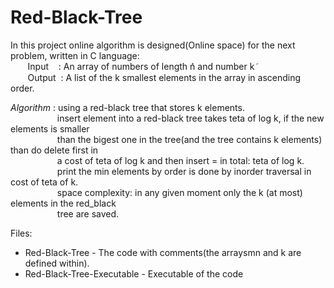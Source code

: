 # Red-Black-Tree

In this project online algorithm is designed(Online space) for the next problem, written in C language:\
&nbsp;&nbsp;&nbsp;&nbsp;&nbsp;&nbsp;&nbsp;Input &nbsp;&nbsp;&nbsp;: An array of numbers of length ݊n and number k݇\
&nbsp;&nbsp;&nbsp;&nbsp;&nbsp;&nbsp;&nbsp;Output &nbsp;: A list of the k smallest elements in the array in ascending order.
 
_Algorithm_ : using a red-black tree that stores k elements.\
&nbsp;&nbsp;&nbsp;&nbsp;&nbsp;&nbsp;&nbsp;&nbsp;&nbsp;&nbsp;&nbsp;&nbsp;&nbsp;&nbsp;&nbsp;&nbsp;&nbsp;&nbsp;&nbsp;insert element into a red-black tree takes teta of log k, if the new elements is smaller\
&nbsp;&nbsp;&nbsp;&nbsp;&nbsp;&nbsp;&nbsp;&nbsp;&nbsp;&nbsp;&nbsp;&nbsp;&nbsp;&nbsp;&nbsp;&nbsp;&nbsp;&nbsp;&nbsp;than the bigest one in the tree(and the tree contains k elements) than do delete first in\
&nbsp;&nbsp;&nbsp;&nbsp;&nbsp;&nbsp;&nbsp;&nbsp;&nbsp;&nbsp;&nbsp;&nbsp;&nbsp;&nbsp;&nbsp;&nbsp;&nbsp;&nbsp;&nbsp;a cost of teta of log k and then insert = in total: teta of log k.\
&nbsp;&nbsp;&nbsp;&nbsp;&nbsp;&nbsp;&nbsp;&nbsp;&nbsp;&nbsp;&nbsp;&nbsp;&nbsp;&nbsp;&nbsp;&nbsp;&nbsp;&nbsp;&nbsp;print the min elements by order is done by inorder traversal in cost of teta of k.\
&nbsp;&nbsp;&nbsp;&nbsp;&nbsp;&nbsp;&nbsp;&nbsp;&nbsp;&nbsp;&nbsp;&nbsp;&nbsp;&nbsp;&nbsp;&nbsp;&nbsp;&nbsp;&nbsp;space complexity: in any given moment only the k (at most) elements in the red_black\
&nbsp;&nbsp;&nbsp;&nbsp;&nbsp;&nbsp;&nbsp;&nbsp;&nbsp;&nbsp;&nbsp;&nbsp;&nbsp;&nbsp;&nbsp;&nbsp;&nbsp;&nbsp;&nbsp;tree are saved.


Files:
- Red-Black-Tree             - The code with comments(the arraysmn and k are defined within).
- Red-Black-Tree-Executable  - Executable of the code
